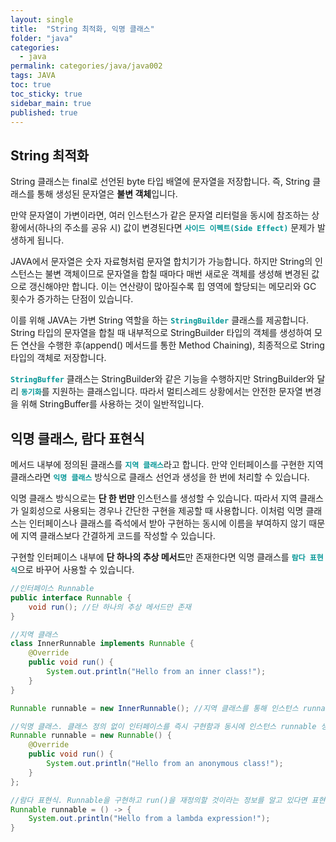 ```yaml
---
layout: single
title:  "String 최적화, 익명 클래스"
folder: "java"
categories:
  - java
permalink: categories/java/java002
tags: JAVA
toc: true
toc_sticky: true
sidebar_main: true
published: true
---
```


## String 최적화
String 클래스는 final로 선언된 byte 타입 배열에 문자열을 저장합니다. 즉, String 클래스를 통해 생성된 문자열은 **불변 객체**입니다.

만약 문자열이 가변이라면, 여러 인스턴스가 같은 문자열 리터럴을 동시에 참조하는 상황에서(하나의 주소를 공유 시) 값이 변경된다면 <span style="color: rgb(3, 150, 150); font-weight: bold;">`사이드 이펙트(Side Effect)`</span> 문제가 발생하게 됩니다.

JAVA에서 문자열은 숫자 자료형처럼 문자열 합치기가 가능합니다. 하지만 String의 인스턴스는 불변 객체이므로 문자열을 합칠 때마다 매번 새로운 객체를 생성해 변경된 값으로 갱신해야만 합니다. 이는 연산량이 많아질수록 힙 영역에 할당되는 메모리와 GC 횟수가 증가하는 단점이 있습니다.

이를 위해 JAVA는 가변 String 역할을 하는 <span style="color: rgb(3, 150, 150); font-weight: bold;">`StringBuilder`</span> 클래스를 제공합니다. String 타입의 문자열을 합칠 때 내부적으로 StringBuilder 타입의 객체를 생성하여 모든 연산을 수행한 후(append() 메서드를 통한 Method Chaining), 최종적으로 String 타입의 객체로 저장합니다.

<span style="color: rgb(3, 150, 150); font-weight: bold;">`StringBuffer`</span> 클래스는 StringBuilder와 같은 기능을 수행하지만 StringBuilder와 달리 <span style="color: rgb(3, 150, 150); font-weight: bold;">`동기화`</span>를 지원하는 클래스입니다. 따라서 멀티스레드 상황에서는 안전한 문자열 변경을 위해 StringBuffer를 사용하는 것이 일반적입니다.

## 익명 클래스, 람다 표현식
메서드 내부에 정의된 클래스를 <span style="color: rgb(3, 150, 150); font-weight: bold;">`지역 클래스`</span>라고 합니다. 만약 인터페이스를 구현한 지역 클래스라면 <span style="color: rgb(3, 150, 150); font-weight: bold;">`익명 클래스`</span> 방식으로 클래스 선언과 생성을 한 번에 처리할 수 있습니다.

익명 클래스 방식으로는 **단 한 번만** 인스턴스를 생성할 수 있습니다. 따라서 지역 클래스가 일회성으로 사용되는 경우나 간단한 구현을 제공할 때 사용합니다. 이처럼 익명 클래스는 인터페이스나 클래스를 즉석에서 받아 구현하는 동시에 이름을 부여하지 않기 때문에 지역 클래스보다 간결하게 코드를 작성할 수 있습니다.

구현할 인터페이스 내부에 **단 하나의 추상 메서드**만 존재한다면 익명 클래스를 <span style="color: rgb(3, 150, 150); font-weight: bold;">`람다 표현식`</span>으로 바꾸어 사용할 수 있습니다.

```java
//인터페이스 Runnable
public interface Runnable {
    void run(); //단 하나의 추상 메서드만 존재
}
```

```java
//지역 클래스
class InnerRunnable implements Runnable {
	@Override
	public void run() {
		System.out.println("Hello from an inner class!");
	}
}

Runnable runnable = new InnerRunnable(); //지역 클래스를 통해 인스턴스 runnable 생성
```

```java
//익명 클래스. 클래스 정의 없이 인터페이스를 즉시 구현함과 동시에 인스턴스 runnable 생성
Runnable runnable = new Runnable() {
    @Override
    public void run() {
        System.out.println("Hello from an anonymous class!");
    }
};
```

```java
//람다 표현식. Runnable을 구현하고 run()을 재정의할 것이라는 정보를 알고 있다면 표현 가능하다
Runnable runnable = () -> {
	System.out.println("Hello from a lambda expression!");
}
```